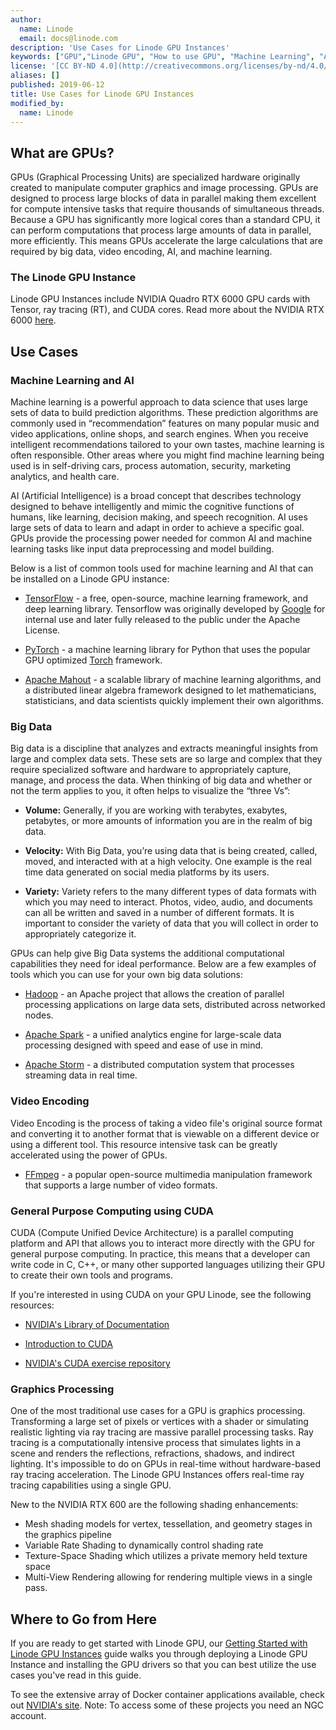 ```yaml
---
author:
  name: Linode
  email: docs@linode.com
description: 'Use Cases for Linode GPU Instances'
keywords: ["GPU","Linode GPU", "How to use GPU", "Machine Learning", "AI", "Deep Learning", "grub"]
license: '[CC BY-ND 4.0](http://creativecommons.org/licenses/by-nd/4.0/)'
aliases: []
published: 2019-06-12
title: Use Cases for Linode GPU Instances
modified_by:
  name: Linode
---
```


## What are GPUs?

GPUs (Graphical Processing Units) are specialized hardware originally created to manipulate computer graphics and image processing. GPUs are designed to process large blocks of data in parallel making them excellent for compute intensive tasks that require thousands of simultaneous threads. Because a GPU has significantly more logical cores than a standard CPU, it can perform computations that process large amounts of data in parallel, more efficiently. This means GPUs accelerate the large calculations that are required by big data, video encoding, AI, and machine learning.

### The Linode GPU Instance
Linode GPU Instances include NVIDIA Quadro RTX 6000 GPU cards with Tensor, ray tracing (RT), and CUDA cores. Read more about the NVIDIA RTX 6000 [here](https://www.nvidia.com/content/dam/en-zz/Solutions/design-visualization/technologies/turing-architecture/NVIDIA-Turing-Architecture-Whitepaper.pdf).

## Use Cases
### Machine Learning and AI

Machine learning is a powerful approach to data science that uses large sets of data to build prediction algorithms. These prediction algorithms are commonly used in “recommendation” features on many popular music and video applications, online shops, and search engines. When you receive intelligent recommendations tailored to your own tastes, machine learning is often responsible. Other areas where you might find machine learning being used is in self-driving cars, process automation, security, marketing analytics, and health care.

AI (Artificial Intelligence) is a broad concept that describes technology designed to behave intelligently and mimic the cognitive functions of humans, like learning, decision making, and speech recognition. AI uses large sets of data to learn and adapt in order to achieve a specific goal. GPUs provide the processing power needed for common AI and machine learning tasks like input data preprocessing and model building.

Below is a list of common tools used for machine learning and AI that can be installed on a Linode GPU instance:

- [TensorFlow](https://www.tensorflow.org) - a free, open-source, machine learning framework, and deep learning library. Tensorflow was originally developed by [Google](http://google.com) for internal use and later fully released to the public under the Apache License.

- [PyTorch](https://pytorch.org/) - a machine learning library for Python that uses the popular GPU optimized [Torch](https://en.wikipedia.org/wiki/Torch_(machine_learning)) framework.

- [Apache Mahout](https://mahout.apache.org/) - a scalable library of machine learning algorithms, and a distributed linear algebra framework designed to let mathematicians, statisticians, and data scientists quickly implement their own algorithms.

### Big Data

Big data is a discipline that analyzes and extracts meaningful insights from large and complex data sets. These sets are so large and complex that they require specialized software and hardware to appropriately capture, manage, and process the data. When thinking of big data and whether or not the term applies to you, it often helps to visualize the “three Vs”:

-   **Volume:** Generally, if you are working with terabytes, exabytes, petabytes, or more amounts of information you are in the realm of big data.


-   **Velocity:** With Big Data, you’re using data that is being created, called, moved, and interacted with at a high velocity. One example is the real time data generated on social media platforms by its users.

-   **Variety:** Variety refers to the many different types of data formats with which you may need to interact. Photos, video, audio, and documents can all be written and saved in a number of different formats. It is important to consider the variety of data that you will collect in order to appropriately categorize it.

GPUs can help give Big Data systems the additional computational capabilities they need for ideal performance. Below are a few examples of tools which you can use for your own big data solutions:

-   [Hadoop](https://hadoop.apache.org/) - an Apache project that allows the creation of parallel processing applications on large data sets, distributed across networked nodes.

-   [Apache Spark](https://spark.apache.org/) - a unified analytics engine for large-scale data processing designed with speed and ease of use in mind.

-   [Apache Storm](https://storm.apache.org/) - a distributed computation system that processes streaming data in real time.

### Video Encoding

Video Encoding is the process of taking a video file's original source format and converting it to another format that is viewable on a different device or using a different tool. This resource intensive task can be greatly accelerated using the power of GPUs.

 -  [FFmpeg](https://developer.nvidia.com/ffmpeg) - a popular open-source multimedia manipulation framework that supports a large number of video formats.

### General Purpose Computing using CUDA

CUDA (Compute Unified Device Architecture) is a parallel computing platform and API that allows you to interact more directly with the GPU for general purpose computing. In practice, this means that a developer can write code in C, C++, or many other supported languages utilizing  their GPU to create their own tools and programs.

If you're interested in using CUDA on your GPU Linode, see the following resources:

 -  [NVIDIA's Library of Documentation](https://docs.nvidia.com/cuda/)

 -  [Introduction to CUDA](https://devblogs.nvidia.com/easy-introduction-cuda-c-and-c/)

 -  [NVIDIA's CUDA exercise repository](https://github.com/csc-training/CUDA/tree/master/exercises)

### Graphics Processing

One of the most traditional use cases for a GPU is graphics processing. Transforming a large set of pixels or vertices with a shader or simulating realistic lighting via ray tracing are massive parallel processing tasks. Ray tracing is a computationally intensive process that simulates lights in a scene and renders the reflections, refractions, shadows, and indirect lighting. It's impossible to do on GPUs in real-time without hardware-based ray tracing acceleration. The Linode GPU Instances offers real-time ray tracing capabilities using a single GPU.

New to the NVIDIA RTX 600 are the following shading enhancements:

- Mesh shading models for vertex, tessellation, and geometry stages in the graphics pipeline
- Variable Rate Shading to dynamically control shading rate
- Texture-Space Shading which utilizes a private memory held texture space
- Multi-View Rendering allowing for rendering multiple views in a single pass.

## Where to Go from Here

If you are ready to get started with Linode GPU, our [Getting Started with Linode GPU Instances](/docs/platform/linode-gpu/getting-started-with-gpu/) guide walks you through deploying a Linode GPU Instance and installing the GPU drivers so that you can best utilize the use cases you've read in this guide.

To see the extensive array of Docker container applications available, check out [NVIDIA's site](https://ngc.nvidia.com/catalog/landing). Note: To access some of these projects you need an NGC account.